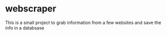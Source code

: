 # webscraper
This is a small project to grab information from a few websites and save the info in a databsase 
